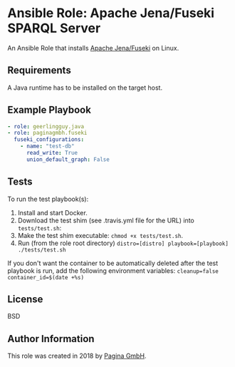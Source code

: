 # Ansible Role: Apache Jena/Fuseki SPARQL Server

An Ansible Role that installs [Apache
Jena/Fuseki](https://jena.apache.org/documentation/fuseki2/) on Linux.

## Requirements

A Java runtime has to be installed on the target host.

## Example Playbook

``` yaml
- role: geerlingguy.java
- role: paginagmbh.fuseki
  fuseki_configurations:
    - name: "test-db"
      read_write: True
      union_default_graph: False
```

## Tests

To run the test playbook(s):

  1. Install and start Docker.
  1. Download the test shim (see .travis.yml file for the URL) into
     `tests/test.sh`:
  1. Make the test shim executable: `chmod +x tests/test.sh`.
  1. Run (from the role root directory) `distro=[distro]
     playbook=[playbook] ./tests/test.sh`

If you don't want the container to be automatically deleted after the
test playbook is run, add the following environment variables:
`cleanup=false container_id=$(date +%s)`

## License

BSD

## Author Information

This role was created in 2018 by [Pagina GmbH](https://www.pagina.gmbh/).